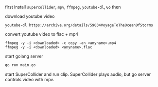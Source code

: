 first install `supercollider`, `mpv`, `ffmpeg`, `youtube-dl`, `Go` then

download youtube video

```
youtube-dl https://archive.org/details/59034VoyageToTheOceanOfStorms
```

convert youtube video to flac + mp4

```
ffmpeg -y -i <downloaded> -c copy -an <anyname>.mp4
ffmpeg -y -i <downloaded> <anyname>.flac
```

start golang server

```bash
go run main.go
```

start SuperCollider and run clip. SuperCollider plays audio, but go server controls video with mpv.

